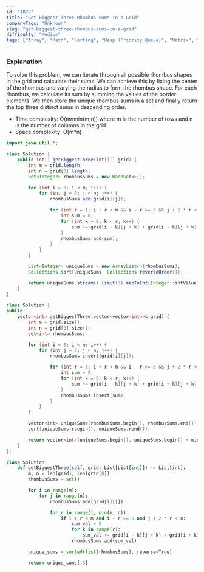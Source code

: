 ```yaml
---
id: "1878"
title: "Get Biggest Three Rhombus Sums in a Grid"
companyTags: "Unknown"
slug: "get-biggest-three-rhombus-sums-in-a-grid"
difficulty: "Medium"
tags: ["Array", "Math", "Sorting", "Heap (Priority Queue)", "Matrix", "Prefix Sum"]
---
```


### Explanation
To solve this problem, we can iterate through all possible rhombus shapes in the grid and calculate their sums. We can achieve this by fixing the center of the rhombus and varying the radius to form the rhombus shape. For each rhombus, we calculate its sum by summing the values of the border elements. We then store the unique rhombus sums in a set and finally return the top three distinct sums in descending order.

- Time complexity: O(m*n*min(m,n)) where m is the number of rows and n is the number of columns in the grid
- Space complexity: O(m*n)
```java
import java.util.*;

class Solution {
    public int[] getBiggestThree(int[][] grid) {
        int m = grid.length;
        int n = grid[0].length;
        Set<Integer> rhombusSums = new HashSet<>();

        for (int i = 0; i < m; i++) {
            for (int j = 0; j < n; j++) {
                rhombusSums.add(grid[i][j]);

                for (int r = 1; i + r < m && i - r >= 0 && j + 2 * r < n; r++) {
                    int sum = 0;
                    for (int k = 0; k < r; k++) {
                        sum += grid[i - k][j + k] + grid[i + k][j + k] + grid[i - k][j + 2 * r - k] + grid[i + k][j + 2 * r - k];
                    }
                    rhombusSums.add(sum);
                }
            }
        }

        List<Integer> uniqueSums = new ArrayList<>(rhombusSums);
        Collections.sort(uniqueSums, Collections.reverseOrder());

        return uniqueSums.stream().limit(3).mapToInt(Integer::intValue).toArray();
    }
}
```

```cpp
class Solution {
public:
    vector<int> getBiggestThree(vector<vector<int>>& grid) {
        int m = grid.size();
        int n = grid[0].size();
        set<int> rhombusSums;

        for (int i = 0; i < m; i++) {
            for (int j = 0; j < n; j++) {
                rhombusSums.insert(grid[i][j]);

                for (int r = 1; i + r < m && i - r >= 0 && j + 2 * r < n; r++) {
                    int sum = 0;
                    for (int k = 0; k < r; k++) {
                        sum += grid[i - k][j + k] + grid[i + k][j + k] + grid[i - k][j + 2 * r - k] + grid[i + k][j + 2 * r - k];
                    }
                    rhombusSums.insert(sum);
                }
            }
        }

        vector<int> uniqueSums(rhombusSums.begin(), rhombusSums.end());
        sort(uniqueSums.rbegin(), uniqueSums.rend());

        return vector<int>(uniqueSums.begin(), uniqueSums.begin() + min(3, (int)uniqueSums.size()));
    }
};
```

```python
class Solution:
    def getBiggestThree(self, grid: List[List[int]]) -> List[int]:
        m, n = len(grid), len(grid[0])
        rhombusSums = set()

        for i in range(m):
            for j in range(n):
                rhombusSums.add(grid[i][j])

                for r in range(1, min(m, n)):
                    if i + r < m and i - r >= 0 and j + 2 * r < n:
                        sum_val = 0
                        for k in range(r):
                            sum_val += grid[i - k][j + k] + grid[i + k][j + k] + grid[i - k][j + 2 * r - k] + grid[i + k][j + 2 * r - k]
                        rhombusSums.add(sum_val)

        unique_sums = sorted(list(rhombusSums), reverse=True)

        return unique_sums[:3]
```